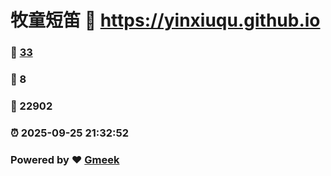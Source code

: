 # 牧童短笛 :link: https://yinxiuqu.github.io 
### :page_facing_up: [33](https://yinxiuqu.github.io/tag.html) 
### :speech_balloon: 8 
### :hibiscus: 22902 
### :alarm_clock: 2025-09-25 21:32:52 
### Powered by :heart: [Gmeek](https://github.com/Meekdai/Gmeek)
